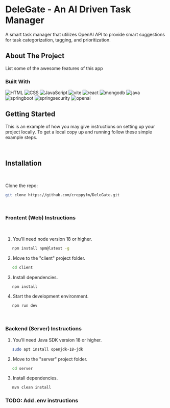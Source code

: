# DeleGate - An AI Driven Task Manager

A smart task manager that utilizes OpenAI API to provide smart suggestions for task categorization, tagging, and prioritization.

## About The Project

List some of the awesome features of this app

### Built With

![HTML]
![CSS]
![JavaScript]
![vite]
![react]
![mongodb]
![java]
![springboot]
![springsecurity]
![openai]

<!-- GETTING STARTED -->

## Getting Started

This is an example of how you may give instructions on setting up your project locally.
To get a local copy up and running follow these simple example steps.

&nbsp;
&nbsp;

## Installation

&nbsp;
&nbsp;

Clone the repo:

```sh
git clone https://github.com/creppyfm/DeleGate.git
```

&nbsp;
&nbsp;

### Frontent (Web) Instructions

&nbsp;
&nbsp;

1. You'll need node version 18 or higher.

```sh
   npm install npm@latest -g
```

2. Move to the "client" project folder.

```sh
   cd client
```

3. Install dependencies.

```sh
   npm install
```

4. Start the development environment.

```sh
   npm run dev
```

&nbsp;
&nbsp;

### Backend (Server) Instructions

1. You'll need Java SDK version 18 or higher.

```sh
   sudo apt install openjdk-18-jdk
```

2. Move to the "server" project folder.

```sh
   cd server
```

3. Install dependencies.

```sh
   mvn clean install
```

### TODO: Add .env instructions

<!-- MARKDOWN LINKS & IMAGES -->
<!-- https://www.markdownguide.org/basic-syntax/#reference-style-links -->

[html]: https://img.shields.io/badge/HTML-20232A?style=for-the-badge&logo=html5
[css]: https://img.shields.io/badge/CSS-20232A?style=for-the-badge&logo=css3
[javascript]: https://img.shields.io/badge/Javascript-20232A?style=for-the-badge&logo=javascript
[vite]: https://img.shields.io/badge/Vite-20232A?style=for-the-badge&logo=vite
[react]: https://img.shields.io/badge/React-20232A?style=for-the-badge&logo=react
[mongodb]: https://img.shields.io/badge/MongoDB-20232A?style=for-the-badge&logo=mongodb
[java]: https://img.shields.io/badge/Java-20232A?style=for-the-badge&logo=java
[springboot]: https://img.shields.io/badge/Spring_Boot-20232A?style=for-the-badge&logo=springboot
[springsecurity]: https://img.shields.io/badge/Spring_Security-20232A?style=for-the-badge&logo=springsecurity
[openai]: https://img.shields.io/badge/OpenAI-20232A?style=for-the-badge&logo=openai

